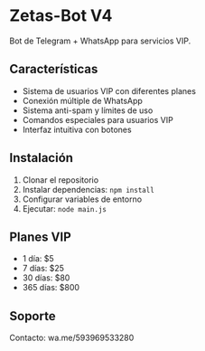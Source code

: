 # Zetas-Bot V4

Bot de Telegram + WhatsApp para servicios VIP.

## Características

- Sistema de usuarios VIP con diferentes planes
- Conexión múltiple de WhatsApp 
- Sistema anti-spam y límites de uso
- Comandos especiales para usuarios VIP
- Interfaz intuitiva con botones

## Instalación

1. Clonar el repositorio
2. Instalar dependencias: `npm install`
3. Configurar variables de entorno
4. Ejecutar: `node main.js`

## Planes VIP

- 1 día: $5
- 7 días: $25 
- 30 días: $80
- 365 días: $800

## Soporte

Contacto: wa.me/593969533280
